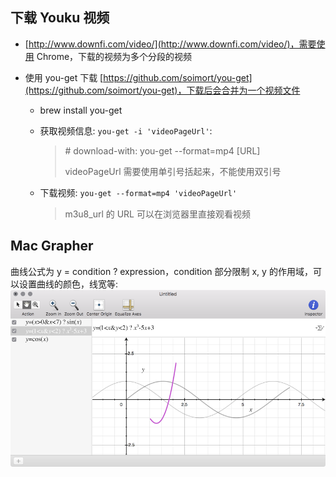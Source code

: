 ## 下载 Youku 视频

* [http://www.downfi.com/video/](http://www.downfi.com/video/)，需要使用 Chrome，下载的视频为多个分段的视频
* 使用 you-get 下载 [https://github.com/soimort/you-get](https://github.com/soimort/you-get)，下载后会合并为一个视频文件

  * brew install you-get

  * 获取视频信息: `you-get -i 'videoPageUrl'`:

    > \# download-with: you-get --format=mp4 \[URL\]
    >
    > videoPageUrl 需要使用单引号括起来，不能使用双引号

  * 下载视频: `you-get --format=mp4 'videoPageUrl'`

    > m3u8\_url 的 URL 可以在浏览器里直接观看视频

## Mac Grapher

曲线公式为 y = condition ? expression，condition 部分限制 x, y 的作用域，可以设置曲线的颜色，线宽等:![](/assets/normal/grapher.png)

